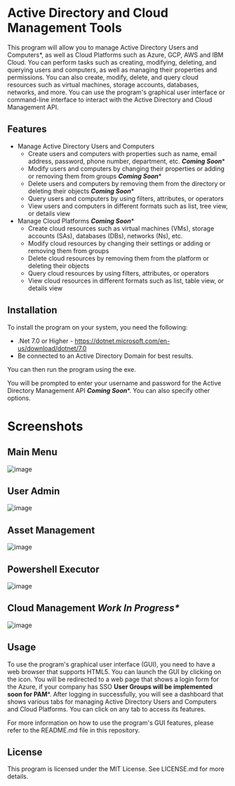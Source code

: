 # Active Directory and Cloud Management Tools

This program will allow you to manage Active Directory Users and Computers*, as well as Cloud Platforms such as Azure, GCP, AWS and IBM Cloud. You can perform tasks such as creating, modifying, deleting, and querying users and computers, as well as managing their properties and permissions. You can also create, modify, delete, and query cloud resources such as virtual machines, storage accounts, databases, networks, and more. You can use the program's graphical user interface or command-line interface to interact with the Active Directory and Cloud Management API.

## Features

- Manage Active Directory Users and Computers
  - Create users and computers with properties such as name, email address, password, phone number, department, etc. ***Coming Soon****
  - Modify users and computers by changing their properties or adding or removing them from groups ***Coming Soon****
  - Delete users and computers by removing them from the directory or deleting their objects ***Coming Soon****
  - Query users and computers by using filters, attributes, or operators
  - View users and computers in different formats such as list, tree view, or details view
- Manage Cloud Platforms ***Coming Soon****
  - Create cloud resources such as virtual machines (VMs), storage accounts (SAs), databases (DBs), networks (Ns), etc.
  - Modify cloud resources by changing their settings or adding or removing them from groups
  - Delete cloud resources by removing them from the platform or deleting their objects
  - Query cloud resources by using filters, attributes, or operators
  - View cloud resources in different formats such as list, table view, or details view

## Installation

To install the program on your system, you need the following:
- .Net 7.0 or Higher - https://dotnet.microsoft.com/en-us/download/dotnet/7.0
- Be connected to an Active Directory Domain for best results.

You can then run the program using the exe.


You will be prompted to enter your username and password for the Active Directory Management API ***Coming Soon****. You can also specify other options.

# Screenshots
## Main Menu
![image](https://github.com/deannreid/Active-Directory-Toolbelt/assets/5481657/03b8cdc0-79bf-456a-9f14-3aced6e76255)


## User Admin
![image](https://github.com/deannreid/Active-Directory-Toolbelt/assets/5481657/44d722f9-72c9-4ed6-b251-1b6003d61431)


## Asset Management
![image](https://github.com/deannreid/Active-Directory-Toolbelt/assets/5481657/f47f2405-34c4-4761-9d68-7ed7ad98f7f4)

## Powershell Executor
![image](https://github.com/deannreid/Active-Directory-Toolbelt/assets/5481657/4b7ff114-d0fb-428b-9770-73639131c24c)


## Cloud Management _Work In Progress*_
![image](https://github.com/deannreid/Active-Directory-Toolbelt/assets/5481657/5a0d6471-f568-43c4-b0c6-541a50693155)



## Usage
To use the program's graphical user interface (GUI), you need to have a web browser that supports HTML5. You can launch the GUI by clicking on the icon. You will be redirected to a web page that shows a login form for the Azure, if your company has SSO **User Groups will be implemented soon for PAM***. After logging in successfully, you will see a dashboard that shows various tabs for managing Active Directory Users and Computers and Cloud Platforms. You can click on any tab to access its features.

For more information on how to use the program's GUI features, please refer to the README.md file in this repository.

## License

This program is licensed under the MIT License. See LICENSE.md for more details.
